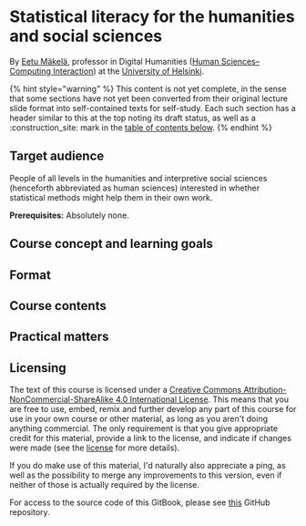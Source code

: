 # Statistical literacy for the humanities and social sciences

By [Eetu Mäkelä](http://iki.fi/eetu.makela), professor in Digital Humanities ([Human Sciences–Computing Interaction](http://heldig.fi/hsci)) at the [University of Helsinki](https://www.helsinki.fi/).

{% hint style="warning" %}
This content is not yet complete, in the sense that some sections have not yet been converted from their original lecture slide format into self-contained texts for self-study. Each such section has a header similar to this at the top noting its draft status, as well as a :construction\_site: mark in the [table of contents below](./#course-contents).
{% endhint %}

## Target audience

People of all levels in the humanities and interpretive social sciences (henceforth abbreviated as human sciences) interested in whether statistical methods might help them in their own work.

**Prerequisites:** Absolutely none.

## Course concept and learning goals

## Format

## Course contents

## Practical matters

## Licensing

The text of this course is licensed under a [Creative Commons Attribution-NonCommercial-ShareAlike 4.0 International License](http://creativecommons.org/licenses/by-nc-sa/4.0/). This means that you are free to use, embed, remix and further develop any part of this course for use in your own course or other material, as long as you aren't doing anything commercial. The only requirement is that you give appropriate credit for this material, provide a link to the license, and indicate if changes were made (see the [license](https://creativecommons.org/licenses/by/4.0/) for more details).

If you do make use of this material, I'd naturally also appreciate a ping, as well as the possibility to merge any improvements to this version, even if neither of those is actually required by the license.

For access to the source code of this GitBook, please see [this](https://github.com/jiemakel/METH4DH) GitHub repository.

<div align="left"><img src="https://i.creativecommons.org/l/by-nc-sa/4.0/88x31.png" alt=""></div>
